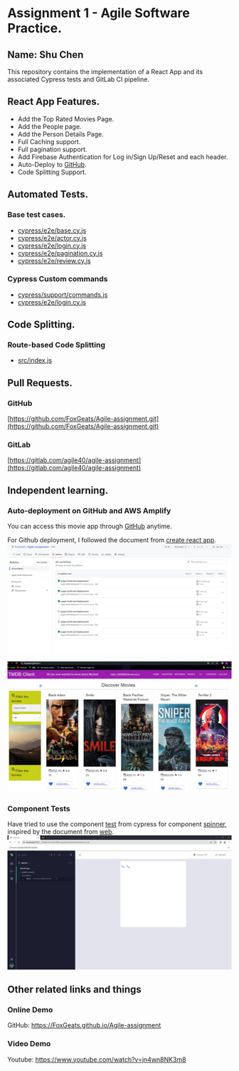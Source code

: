 # Assignment 1 - Agile Software Practice.

## Name: Shu Chen
This repository contains the implementation of a React App and its associated Cypress tests and GitLab CI pipeline.

## React App Features.

+ Add the Top Rated Movies Page.
+ Add the People page.  
+ Add the Person Details Page.  
+ Full Caching support.  
+ Full pagination support.  
+ Add Firebase Authentication for Log in/Sign Up/Reset and each header.  
+ Auto-Deploy to [GitHub](https://FoxGeats.github.io/Agile-assignment).  
+ Code Splitting Support. 

## Automated Tests.

### Base test cases.
+ [cypress/e2e/base.cy.js](cypress/e2e/base.cy.js)
+ [cypress/e2e/actor.cy.js](cypress/e2e/actor.cy.js)
+ [cypress/e2e/login.cy.js](cypress/e2e/login.cy.js)
+ [cypress/e2e/pagination.cy.js](cypress/e2e/pagination.cy.js)
+ [cypress/e2e/review.cy.js](cypress/e2e/review.cy.js)

### Cypress Custom commands
+ [cypress/support/commands.js](cypress/support/commands.js)
+ [cypress/e2e/login.cy.js](cypress/e2e/login.cy.js)

## Code Splitting.  

### Route-based Code Splitting  
+ [src/index.js](src/index.js)  

## Pull Requests.

### GitHub  
[https://github.com/FoxGeats/Agile-assignment.git](https://github.com/FoxGeats/Agile-assignment.git)  

### GitLab  
[https://gitlab.com/agile40/agile-assignment](https://gitlab.com/agile40/agile-assignment)

## Independent learning.  

### Auto-deployment on GitHub and AWS Amplify  
You can access this movie app through [GitHub](https://FoxGeats.github.io/Agile-assignment) anytime.

For Github deployment, I followed the document from [create react app](https://create-react-app.dev/docs/deployment/).  
![GitHub Deployment](./images/githubaction.jpg)

![Deployment](./images/deployment.jpg)

### Component Tests  
Have tried to use the component [test](cypress/component/spinner.cy.js) from cypress for component [spinner](src/components/spinner/index.js), inspired by the document from [web](https://docs.cypress.io/guides/component-testing/react/quickstart).  
![Component Tests](./images/spinner.jpg)

## Other related links and things  
### Online Demo
GitHub: https://FoxGeats.github.io/Agile-assignment


### Video Demo  
Youtube: https://www.youtube.com/watch?v=jn4wn8NK3m8
